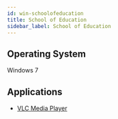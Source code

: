 ```yaml
---
id: win-schoolofeducation
title: School of Education
sidebar_label: School of Education
---
```


## Operating System
Windows 7

## Applications
* [VLC Media Player](software-win-vlc.md)
